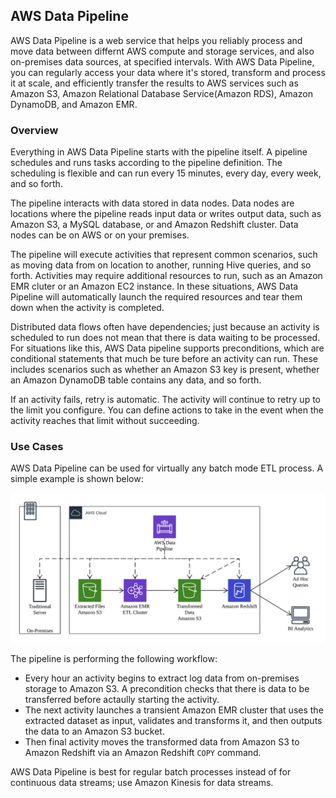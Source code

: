 ## AWS Data Pipeline

AWS Data Pipeline is a web service that helps you reliably process and move data between differnt AWS compute and storage services, and also on-premises data sources, at specified intervals. With AWS Data Pipeline, you can regularly access your data where it's stored, transform and process it at scale, and efficiently transfer the results to AWS services such as Amazon S3, Amazon Relational Database Service(Amazon RDS), Amazon DynamoDB, and Amazon EMR.

### Overview

Everything in AWS Data Pipeline starts with the pipeline itself. A pipeline schedules and runs tasks according to the pipeline definition. The scheduling is flexible and can run every 15 minutes, every day, every week, and so forth.

The pipeline interacts with data stored in data nodes. Data nodes are locations where the pipeline reads input data or writes output data, such as Amazon S3, a MySQL database, or and Amazon Redshift cluster. Data nodes can be on AWS or on your premises.

The pipeline will execute activities that represent common scenarios, such as moving data from on location to another, running Hive queries, and so forth. Activities may require additional resources to run, such as an Amazon EMR cluter or an Amazon EC2 instance. In these situations, AWS Data Pipeline will automatically launch the required resources and tear them down when the activity is completed.

Distributed data flows often have dependencies; just because an activity is scheduled to run does not mean that there is data waiting to be processed. For situations like this, AWS Data pipeline supports preconditions, which are conditional statements that much be ture before an activity can run. These includes scenarios such as whether an Amazon S3 key is present, whether an Amazon DynamoDB table contains any data, and so forth.

If an activity fails, retry is automatic. The activity will continue to retry up to the limit you configure. You can define actions to take in the event when the activity reaches that limit without succeeding.

### Use Cases

AWS Data Pipeline can be used for virtually any batch mode ETL process. A simple example is shown below:

<img src="./images/aws-data-pipeline.png" width="820"/>

The pipeline is performing the following workflow:

- Every hour an activity begins to extract log data from on-premises storage to Amazon S3. A precondition checks that there is data to be transferred before actaully starting the activity.
- The next activity launches a transient Amazon EMR cluster that uses the extracted dataset as input, validates and transforms it, and then outputs the data to an Amazon S3 bucket.
- Then final activity moves the transformed data from Amazon S3 to Amazon Redshift via an Amazon Redshift `COPY` command.

AWS Data Pipeline is best for regular batch processes instead of for continuous data streams; use Amazon Kinesis for data streams.